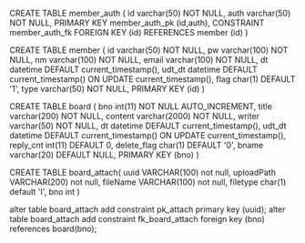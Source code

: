 CREATE TABLE member_auth (
  id varchar(50) NOT NULL,
  auth varchar(50) NOT NULL,
  PRIMARY KEY member_auth_pk (id,auth),
  CONSTRAINT member_auth_fk FOREIGN KEY (id) REFERENCES member (id)
) 

CREATE TABLE member (
  id varchar(50) NOT NULL,
  pw varchar(100) NOT NULL,
  nm varchar(100) NOT NULL,
  email varchar(100) NOT NULL,
  dt datetime DEFAULT current_timestamp(),
  udt_dt datetime DEFAULT current_timestamp() ON UPDATE current_timestamp(),
  flag char(1) DEFAULT '1',
  type varchar(50) NOT NULL,
  PRIMARY KEY (id)
)


CREATE TABLE board (
  bno int(11) NOT NULL AUTO_INCREMENT,
  title varchar(200) NOT NULL,
  content varchar(2000) NOT NULL,
  writer varchar(50) NOT NULL,
  dt datetime DEFAULT current_timestamp(),
  udt_dt datetime DEFAULT current_timestamp() ON UPDATE current_timestamp(),
  reply_cnt int(11) DEFAULT 0,
  delete_flag char(1) DEFAULT '0',
  bname varchar(20) DEFAULT NULL,
  PRIMARY KEY (bno)
)

CREATE TABLE board_attach(
  uuid VARCHAR(100) not null,
  uploadPath VARCHAR(200) not null,
  fileName VARCHAR(100) not null,
  filetype char(1) default 'I',
  bno int
)

alter table board_attach add constraint pk_attach primary key (uuid);
alter table board_attach add constraint fk_board_attach foreign key (bno) references board(bno);



